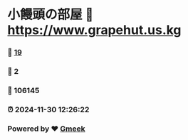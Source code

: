 # 小饅頭の部屋 :link: https://www.grapehut.us.kg 
### :page_facing_up: [19](https://www.grapehut.us.kg/tag.html) 
### :speech_balloon: 2 
### :hibiscus: 106145 
### :alarm_clock: 2024-11-30 12:26:22 
### Powered by :heart: [Gmeek](https://github.com/Meekdai/Gmeek)
